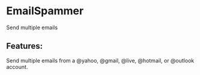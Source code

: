 EmailSpammer
============

Send multiple emails

Features:
---

Send multiple emails from a @yahoo, @gmail, @live, @hotmail, or @outlook account.
